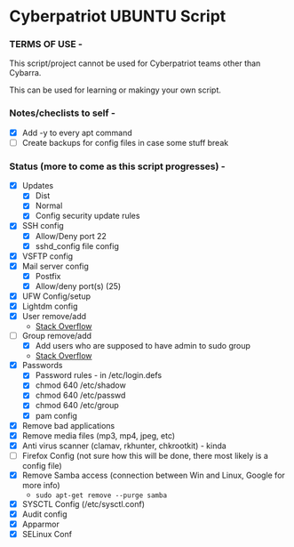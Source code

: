 # Cyberpatriot UBUNTU Script

### TERMS OF USE -

This script/project cannot be used for Cyberpatriot teams other than Cybarra.

This can be used for learning or makingy your own script.

### Notes/checlists to self -

- [x] Add -y to every apt command
- [ ] Create backups for config files in case some stuff break

### Status (more to come as this script progresses) - 
- [x] Updates
    - [x] Dist
    - [x] Normal
    - [x] Config security update rules
- [x] SSH config
    - [x] Allow/Deny port 22
    - [x] sshd_config file config
- [x] VSFTP config
- [x] Mail server config
    - [x] Postfix
    - [x] Allow/deny port(s) (25)
- [x] UFW Config/setup
- [x] Lightdm config
- [x] User remove/add
    - [Stack Overflow]("https://stackoverflow.com/questions/2540460/how-to-check-if-a-user-exists-in-a-gnu-linux-os-using-python")
- [ ] Group remove/add
    - [x] Add users who are supposed to have admin to sudo group
    - [Stack Overflow]("https://stackoverflow.com/questions/2540460/how-to-check-if-a-user-exists-in-a-gnu-linux-os-using-python")
- [x] Passwords
    - [x] Password rules - in /etc/login.defs
    - [x] chmod 640 /etc/shadow
    - [x] chmod 640 /etc/passwd
    - [x] chmod 640 /etc/group
    - [x] pam config
- [x] Remove bad applications
- [x] Remove media files (mp3, mp4, jpeg, etc) 
- [x] Anti virus scanner (clamav, rkhunter, chkrootkit) - kinda
- [ ] Firefox Config (not sure how this will be done, there most likely is a config file)
- [x] Remove Samba access (connection between Win and Linux, Google for more info)
  - `sudo apt-get remove --purge samba`
- [x] SYSCTL Config (/etc/sysctl.conf)
- [x] Audit config
- [x] Apparmor
- [x] SELinux Conf